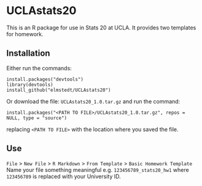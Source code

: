 # UCLAstats20
This is an R package for use in Stats 20 at UCLA. It provides two templates for homework.

## Installation
Either run the commands:
```
install.packages("devtools")
library(devtools)
install_github("elmstedt/UCLAstats20")
```
Or download the file: `UCLAstats20_1.0.tar.gz` and run the command:
```
install.packages("<PATH TO FILE>/UCLAstats20_1.0.tar.gz", repos = NULL, type = "source")
```
replacing `<PATH TO FILE>` with the location where you saved the file.

## Use
`File` > `New File` > `R Markdown` > `From Template` > `Basic Homework Template`
Name your file something meaningful e.g. `123456789_stats20_hw1` where `123456789` is replaced with your University ID.
